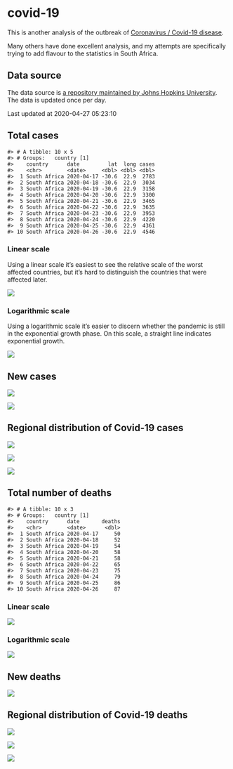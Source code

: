 
<!-- README.md is generated from README.Rmd. Please edit that file -->

# covid-19

<!-- badges: start -->

<!-- badges: end -->

This is another analysis of the outbreak of [Coronavirus / Covid-19
disease](https://en.wikipedia.org/wiki/Coronavirus_disease_2019).

Many others have done excellent analysis, and my attempts are
specifically trying to add flavour to the statistics in South Africa.

## Data source

The data source is [a repository maintained by Johns Hopkins
University](https://github.com/CSSEGISandData/COVID-19). The data is
updated once per day.

Last updated at 2020-04-27 05:23:10

## Total cases

    #> # A tibble: 10 x 5
    #> # Groups:   country [1]
    #>    country      date         lat  long cases
    #>    <chr>        <date>     <dbl> <dbl> <dbl>
    #>  1 South Africa 2020-04-17 -30.6  22.9  2783
    #>  2 South Africa 2020-04-18 -30.6  22.9  3034
    #>  3 South Africa 2020-04-19 -30.6  22.9  3158
    #>  4 South Africa 2020-04-20 -30.6  22.9  3300
    #>  5 South Africa 2020-04-21 -30.6  22.9  3465
    #>  6 South Africa 2020-04-22 -30.6  22.9  3635
    #>  7 South Africa 2020-04-23 -30.6  22.9  3953
    #>  8 South Africa 2020-04-24 -30.6  22.9  4220
    #>  9 South Africa 2020-04-25 -30.6  22.9  4361
    #> 10 South Africa 2020-04-26 -30.6  22.9  4546

### Linear scale

Using a linear scale it’s easiest to see the relative scale of the worst
affected countries, but it’s hard to distinguish the countries that were
affected later.

![](README_files/figure-gfm/unnamed-chunk-5-1.png)<!-- -->

### Logarithmic scale

Using a logarithmic scale it’s easier to discern whether the pandemic is
still in the exponential growth phase. On this scale, a straight line
indicates exponential growth.

![](README_files/figure-gfm/unnamed-chunk-6-1.png)<!-- -->

## New cases

![](README_files/figure-gfm/unnamed-chunk-7-1.png)<!-- -->

![](README_files/figure-gfm/unnamed-chunk-8-1.png)<!-- -->

## Regional distribution of Covid-19 cases

![](README_files/figure-gfm/unnamed-chunk-9-1.png)<!-- -->

![](README_files/figure-gfm/unnamed-chunk-10-1.png)<!-- -->

![](README_files/figure-gfm/unnamed-chunk-11-1.png)<!-- -->

## Total number of deaths

    #> # A tibble: 10 x 3
    #> # Groups:   country [1]
    #>    country      date       deaths
    #>    <chr>        <date>      <dbl>
    #>  1 South Africa 2020-04-17     50
    #>  2 South Africa 2020-04-18     52
    #>  3 South Africa 2020-04-19     54
    #>  4 South Africa 2020-04-20     58
    #>  5 South Africa 2020-04-21     58
    #>  6 South Africa 2020-04-22     65
    #>  7 South Africa 2020-04-23     75
    #>  8 South Africa 2020-04-24     79
    #>  9 South Africa 2020-04-25     86
    #> 10 South Africa 2020-04-26     87

### Linear scale

![](README_files/figure-gfm/unnamed-chunk-14-1.png)<!-- -->

### Logarithmic scale

![](README_files/figure-gfm/unnamed-chunk-15-1.png)<!-- -->

## New deaths

![](README_files/figure-gfm/unnamed-chunk-16-1.png)<!-- -->

## Regional distribution of Covid-19 deaths

![](README_files/figure-gfm/unnamed-chunk-17-1.png)<!-- -->

![](README_files/figure-gfm/unnamed-chunk-18-1.png)<!-- -->

![](README_files/figure-gfm/unnamed-chunk-19-1.png)<!-- -->
